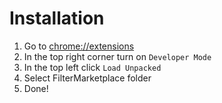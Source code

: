 # Installation

1. Go to [chrome://extensions](chrome://extensions)
1. In the top right corner turn on `Developer Mode`
1. In the top left click `Load Unpacked`
1. Select FilterMarketplace folder
1. Done!